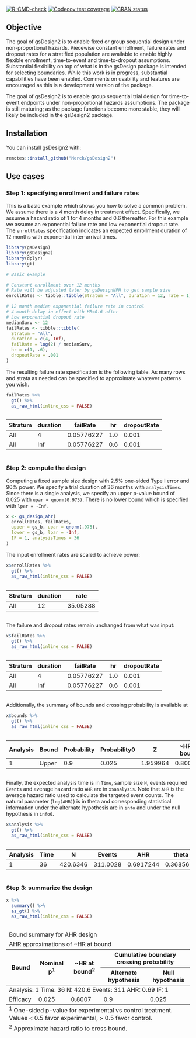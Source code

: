 
<!-- badges: start -->

[![R-CMD-check](https://github.com/Merck/gsDesign2/actions/workflows/R-CMD-check.yaml/badge.svg)](https://github.com/Merck/gsDesign2/actions/workflows/R-CMD-check.yaml)
[![Codecov test coverage](https://codecov.io/gh/Merck/gsDesign2/branch/main/graph/badge.svg)](https://app.codecov.io/gh/Merck/gsDesign2?branch=main)
[![CRAN
status](https://www.r-pkg.org/badges/version/gsDesign2)](https://CRAN.R-project.org/package=gsDesign2)
<!-- badges: end -->

## Objective

The goal of gsDesign2 is to enable fixed or group sequential design
under non-proportional hazards. Piecewise constant enrollment, failure
rates and dropout rates for a stratified population are available to
enable highly flexible enrollment, time-to-event and time-to-dropout
assumptions. Substantial flexibility on top of what is in the gsDesign
package is intended for selecting boundaries. While this work is in
progress, substantial capabilities have been enabled. Comments on
usability and features are encouraged as this is a development version
of the package.

The goal of gsDesign2 is to enable group sequential trial design for
time-to-event endpoints under non-proportional hazards assumptions. The
package is still maturing; as the package functions become more stable,
they will likely be included in the gsDesign2 package.

## Installation

You can install gsDesign2 with:

``` r
remotes::install_github("Merck/gsDesign2")
```

## Use cases

### Step 1: specifying enrollment and failure rates

This is a basic example which shows you how to solve a common problem.
We assume there is a 4 month delay in treatment effect. Specifically, we
assume a hazard ratio of 1 for 4 months and 0.6 thereafter. For this
example we assume an exponential failure rate and low exponential
dropout rate. The `enrollRates` specification indicates an expected
enrollment duration of 12 months with exponential inter-arrival times.

``` r
library(gsDesign)
library(gsDesign2)
library(dplyr)
library(gt)

# Basic example

# Constant enrollment over 12 months
# Rate will be adjusted later by gsDesignNPH to get sample size
enrollRates <- tibble::tibble(Stratum = "All", duration = 12, rate = 1)

# 12 month median exponential failure rate in control
# 4 month delay in effect with HR=0.6 after
# Low exponential dropout rate
medianSurv <- 12
failRates <- tibble::tibble(
  Stratum = "All",
  duration = c(4, Inf),
  failRate = log(2) / medianSurv,
  hr = c(1, .6),
  dropoutRate = .001
)
```

The resulting failure rate specification is the following table. As many
rows and strata as needed can be specified to approximate whatever
patterns you wish.

``` r
failRates %>%
  gt() %>%
  as_raw_html(inline_css = FALSE)
```

<div id="rukhwqbnsm" style="overflow-x:auto;overflow-y:auto;width:auto;height:auto;">
  
  <table class="gt_table">
  
  <thead class="gt_col_headings">
    <tr>
      <th class="gt_col_heading gt_columns_bottom_border gt_left" rowspan="1" colspan="1" scope="col">Stratum</th>
      <th class="gt_col_heading gt_columns_bottom_border gt_right" rowspan="1" colspan="1" scope="col">duration</th>
      <th class="gt_col_heading gt_columns_bottom_border gt_right" rowspan="1" colspan="1" scope="col">failRate</th>
      <th class="gt_col_heading gt_columns_bottom_border gt_right" rowspan="1" colspan="1" scope="col">hr</th>
      <th class="gt_col_heading gt_columns_bottom_border gt_right" rowspan="1" colspan="1" scope="col">dropoutRate</th>
    </tr>
  </thead>
  <tbody class="gt_table_body">
    <tr><td class="gt_row gt_left">All</td>
<td class="gt_row gt_right">4</td>
<td class="gt_row gt_right">0.05776227</td>
<td class="gt_row gt_right">1.0</td>
<td class="gt_row gt_right">0.001</td></tr>
    <tr><td class="gt_row gt_left">All</td>
<td class="gt_row gt_right">Inf</td>
<td class="gt_row gt_right">0.05776227</td>
<td class="gt_row gt_right">0.6</td>
<td class="gt_row gt_right">0.001</td></tr>
  </tbody>
  
  
</table>
</div>

### Step 2: compute the design

Computing a fixed sample size design with 2.5% one-sided Type I error
and 90% power. We specify a trial duration of 36 months with
`analysisTimes`. Since there is a single analysis, we specify an upper
p-value bound of 0.025 with `upar = qnorm(0.975)`. There is no lower
bound which is specified with `lpar = -Inf`.

``` r
x <- gs_design_ahr(
  enrollRates, failRates,
  upper = gs_b, upar = qnorm(.975),
  lower = gs_b, lpar = -Inf,
  IF = 1, analysisTimes = 36
)
```

The input enrollment rates are scaled to achieve power:

``` r
x$enrollRates %>%
  gt() %>%
  as_raw_html(inline_css = FALSE)
```

<div id="yjtuqvrhny" style="overflow-x:auto;overflow-y:auto;width:auto;height:auto;">
  
  <table class="gt_table">
  
  <thead class="gt_col_headings">
    <tr>
      <th class="gt_col_heading gt_columns_bottom_border gt_left" rowspan="1" colspan="1" scope="col">Stratum</th>
      <th class="gt_col_heading gt_columns_bottom_border gt_right" rowspan="1" colspan="1" scope="col">duration</th>
      <th class="gt_col_heading gt_columns_bottom_border gt_right" rowspan="1" colspan="1" scope="col">rate</th>
    </tr>
  </thead>
  <tbody class="gt_table_body">
    <tr><td class="gt_row gt_left">All</td>
<td class="gt_row gt_right">12</td>
<td class="gt_row gt_right">35.05288</td></tr>
  </tbody>
  
  
</table>
</div>

The failure and dropout rates remain unchanged from what was input:

``` r
x$failRates %>%
  gt() %>%
  as_raw_html(inline_css = FALSE)
```

<div id="lsubyqwkcb" style="overflow-x:auto;overflow-y:auto;width:auto;height:auto;">
  
  <table class="gt_table">
  
  <thead class="gt_col_headings">
    <tr>
      <th class="gt_col_heading gt_columns_bottom_border gt_left" rowspan="1" colspan="1" scope="col">Stratum</th>
      <th class="gt_col_heading gt_columns_bottom_border gt_right" rowspan="1" colspan="1" scope="col">duration</th>
      <th class="gt_col_heading gt_columns_bottom_border gt_right" rowspan="1" colspan="1" scope="col">failRate</th>
      <th class="gt_col_heading gt_columns_bottom_border gt_right" rowspan="1" colspan="1" scope="col">hr</th>
      <th class="gt_col_heading gt_columns_bottom_border gt_right" rowspan="1" colspan="1" scope="col">dropoutRate</th>
    </tr>
  </thead>
  <tbody class="gt_table_body">
    <tr><td class="gt_row gt_left">All</td>
<td class="gt_row gt_right">4</td>
<td class="gt_row gt_right">0.05776227</td>
<td class="gt_row gt_right">1.0</td>
<td class="gt_row gt_right">0.001</td></tr>
    <tr><td class="gt_row gt_left">All</td>
<td class="gt_row gt_right">Inf</td>
<td class="gt_row gt_right">0.05776227</td>
<td class="gt_row gt_right">0.6</td>
<td class="gt_row gt_right">0.001</td></tr>
  </tbody>
  
  
</table>
</div>

Additionally, the summary of bounds and crossing probability is
available at

``` r
x$bounds %>%
  gt() %>%
  as_raw_html(inline_css = FALSE)
```

<div id="xxbcmivtvt" style="overflow-x:auto;overflow-y:auto;width:auto;height:auto;">
  
  <table class="gt_table">
  
  <thead class="gt_col_headings">
    <tr>
      <th class="gt_col_heading gt_columns_bottom_border gt_right" rowspan="1" colspan="1" scope="col">Analysis</th>
      <th class="gt_col_heading gt_columns_bottom_border gt_left" rowspan="1" colspan="1" scope="col">Bound</th>
      <th class="gt_col_heading gt_columns_bottom_border gt_right" rowspan="1" colspan="1" scope="col">Probability</th>
      <th class="gt_col_heading gt_columns_bottom_border gt_right" rowspan="1" colspan="1" scope="col">Probability0</th>
      <th class="gt_col_heading gt_columns_bottom_border gt_right" rowspan="1" colspan="1" scope="col">Z</th>
      <th class="gt_col_heading gt_columns_bottom_border gt_right" rowspan="1" colspan="1" scope="col">~HR at bound</th>
      <th class="gt_col_heading gt_columns_bottom_border gt_right" rowspan="1" colspan="1" scope="col">Nominal p</th>
    </tr>
  </thead>
  <tbody class="gt_table_body">
    <tr><td class="gt_row gt_right">1</td>
<td class="gt_row gt_left">Upper</td>
<td class="gt_row gt_right">0.9</td>
<td class="gt_row gt_right">0.025</td>
<td class="gt_row gt_right">1.959964</td>
<td class="gt_row gt_right">0.800693</td>
<td class="gt_row gt_right">0.025</td></tr>
  </tbody>
  
  
</table>
</div>

Finally, the expected analysis time is in `Time`, sample size `N`,
events required `Events` and average hazard ratio `AHR` are in
`x$analysis`. Note that `AHR` is the average hazard ratio used to
calculate the targeted event counts. The natural parameter (`log(AHR)`)
is in theta and corresponding statistical information under the
alternate hypothesis are in `info` and under the null hypothesis in
`info0`.

``` r
x$analysis %>%
  gt() %>%
  as_raw_html(inline_css = FALSE)
```

<div id="kxchevjpcx" style="overflow-x:auto;overflow-y:auto;width:auto;height:auto;">
  
  <table class="gt_table">
  
  <thead class="gt_col_headings">
    <tr>
      <th class="gt_col_heading gt_columns_bottom_border gt_right" rowspan="1" colspan="1" scope="col">Analysis</th>
      <th class="gt_col_heading gt_columns_bottom_border gt_right" rowspan="1" colspan="1" scope="col">Time</th>
      <th class="gt_col_heading gt_columns_bottom_border gt_right" rowspan="1" colspan="1" scope="col">N</th>
      <th class="gt_col_heading gt_columns_bottom_border gt_right" rowspan="1" colspan="1" scope="col">Events</th>
      <th class="gt_col_heading gt_columns_bottom_border gt_right" rowspan="1" colspan="1" scope="col">AHR</th>
      <th class="gt_col_heading gt_columns_bottom_border gt_right" rowspan="1" colspan="1" scope="col">theta</th>
      <th class="gt_col_heading gt_columns_bottom_border gt_right" rowspan="1" colspan="1" scope="col">info</th>
      <th class="gt_col_heading gt_columns_bottom_border gt_right" rowspan="1" colspan="1" scope="col">info0</th>
      <th class="gt_col_heading gt_columns_bottom_border gt_right" rowspan="1" colspan="1" scope="col">IF</th>
    </tr>
  </thead>
  <tbody class="gt_table_body">
    <tr><td class="gt_row gt_right">1</td>
<td class="gt_row gt_right">36</td>
<td class="gt_row gt_right">420.6346</td>
<td class="gt_row gt_right">311.0028</td>
<td class="gt_row gt_right">0.6917244</td>
<td class="gt_row gt_right">0.3685676</td>
<td class="gt_row gt_right">76.74383</td>
<td class="gt_row gt_right">77.75069</td>
<td class="gt_row gt_right">1</td></tr>
  </tbody>
  
  
</table>
</div>

### Step 3: summarize the design

``` r
x %>%
  summary() %>%
  as_gt() %>%
  as_raw_html(inline_css = FALSE)
```

<div id="qdcrjlcmwp" style="overflow-x:auto;overflow-y:auto;width:auto;height:auto;">
  
  <table class="gt_table">
  <thead class="gt_header">
    <tr>
      <td colspan="5" class="gt_heading gt_title gt_font_normal" style>Bound summary for AHR design</td>
    </tr>
    <tr>
      <td colspan="5" class="gt_heading gt_subtitle gt_font_normal gt_bottom_border" style>AHR approximations of ~HR at bound</td>
    </tr>
  </thead>
  <thead class="gt_col_headings">
    <tr>
      <th class="gt_col_heading gt_columns_bottom_border gt_left" rowspan="2" colspan="1" scope="col">Bound</th>
      <th class="gt_col_heading gt_columns_bottom_border gt_right" rowspan="2" colspan="1" scope="col">Nominal p<sup class="gt_footnote_marks">1</sup></th>
      <th class="gt_col_heading gt_columns_bottom_border gt_right" rowspan="2" colspan="1" scope="col">~HR at bound<sup class="gt_footnote_marks">2</sup></th>
      <th class="gt_center gt_columns_top_border gt_column_spanner_outer" rowspan="1" colspan="2" scope="colgroup">
        <span class="gt_column_spanner">Cumulative boundary crossing probability</span>
      </th>
    </tr>
    <tr>
      <th class="gt_col_heading gt_columns_bottom_border gt_right" rowspan="1" colspan="1" scope="col">Alternate hypothesis</th>
      <th class="gt_col_heading gt_columns_bottom_border gt_right" rowspan="1" colspan="1" scope="col">Null hypothesis</th>
    </tr>
  </thead>
  <tbody class="gt_table_body">
    <tr class="gt_group_heading_row">
      <td colspan="5" class="gt_group_heading">Analysis: 1 Time: 36 N: 420.6 Events: 311 AHR: 0.69 IF: 1</td>
    </tr>
    <tr class="gt_row_group_first"><td class="gt_row gt_left">Efficacy</td>
<td class="gt_row gt_right">0.025</td>
<td class="gt_row gt_right">0.8007</td>
<td class="gt_row gt_right">0.9</td>
<td class="gt_row gt_right">0.025</td></tr>
  </tbody>
  
  <tfoot class="gt_footnotes">
    <tr>
      <td class="gt_footnote" colspan="5"><sup class="gt_footnote_marks">1</sup> One-sided p-value for experimental vs control treatment. Values &lt; 0.5 favor experimental, &gt; 0.5 favor control.</td>
    </tr>
    <tr>
      <td class="gt_footnote" colspan="5"><sup class="gt_footnote_marks">2</sup> Approximate hazard ratio to cross bound.</td>
    </tr>
  </tfoot>
</table>
</div>
